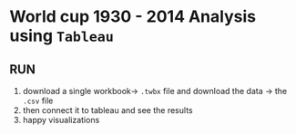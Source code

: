 # World cup 1930 - 2014 Analysis using `Tableau`

## RUN

1. download a single workbook-> `.twbx` file and download the data -> the `.csv` file
2. then connect it to tableau and see the results
3. happy visualizations
